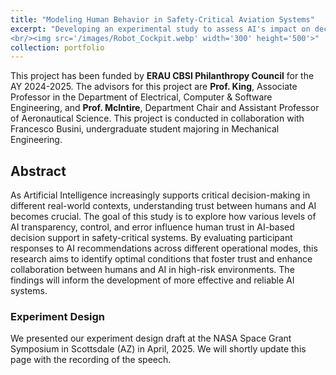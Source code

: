 ```yaml
---
title: "Modeling Human Behavior in Safety-Critical Aviation Systems"
excerpt: "Developing an experimental study to assess AI's impact on decision-making in aviation safety.
<br/><img src='/images/Robot_Cockpit.webp' width='300' height='500'>"
collection: portfolio
---
```


This project has been funded by **ERAU CBSI Philanthropy Council** for the AY 2024-2025. The advisors for this project are **Prof. King**, Associate Professor in the Department of Electrical, Computer & Software Engineering, and **Prof. McIntire**, Department Chair and Assistant Professor of Aeronautical Science. This project is conducted in collaboration with Francesco Busini, undergraduate student majoring in Mechanical Engineering.

## Abstract

As Artificial Intelligence increasingly supports critical decision-making in different real-world contexts, understanding trust between humans and AI becomes crucial. The goal of this study is to explore how various levels of AI transparency, control, and error influence human trust in AI-based decision support in safety-critical systems. ​By evaluating participant responses to AI recommendations across different operational modes, this research aims to identify optimal conditions that foster trust and enhance collaboration between humans and AI in high-risk environments​. The findings will inform the development of more effective and reliable AI systems​.

### Experiment Design

We presented our experiment design draft at the NASA Space Grant Symposium in Scottsdale (AZ) in April, 2025. We will shortly update this page with the recording of the speech.
